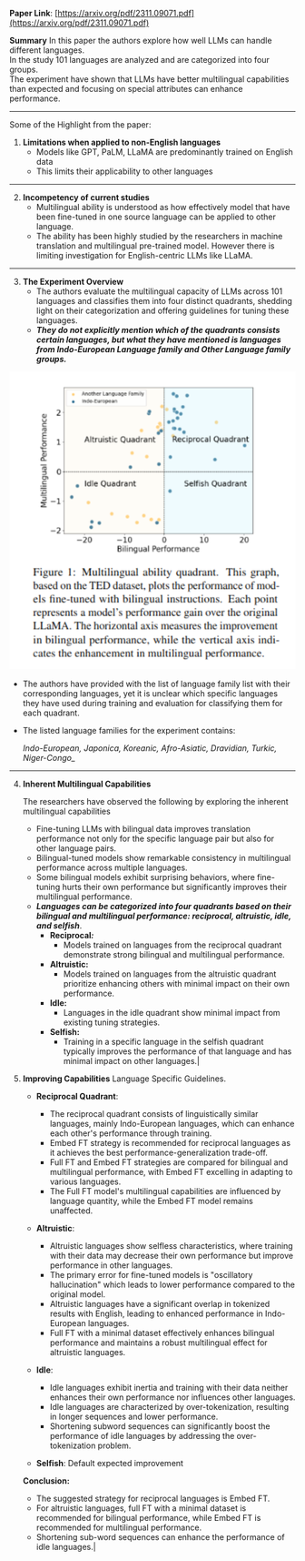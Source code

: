 
**Paper Link**: [https://arxiv.org/pdf/2311.09071.pdf](https://arxiv.org/pdf/2311.09071.pdf)


**Summary**
In this paper the authors explore how well LLMs can handle different languages.<br>In the study 101 languages are analyzed and are categorized into four groups.<br>The experiment have shown that LLMs have better multilingual capabilities than expected and focusing on special attributes can enhance performance.

---

Some of the Highlight from the paper:

1.  **Limitations when applied to non-English languages**
	- Models like GPT, PaLM, LLaMA are predominantly trained on English data
	- This limits their applicability to other languages
---

2.  **Incompetency of current studies** 
	- Multilingual ability is understood as how effectively model that have been fine-tuned in one source language can be applied to other language.
	- The ability has been highly studied by the researchers in machine translation and multilingual pre-trained model. However there is limiting investigation for English-centric LLMs like LLaMA.
--- 

3. **The Experiment Overview**
	- The authors evaluate the multilingual capacity of LLMs across 101 languages and classifies them into four distinct quadrants, shedding light on their categorization and offering guidelines for tuning these languages.
	- _**They do not explicitly mention which of the quadrants consists certain languages, but what they have mentioned is languages from Indo-European Language family and Other Language family groups.**_
	
![Multilingual-vs-bilingual](./Images/Multilingual-vs-bilingual.png)



- The authors have provided with the list of language family list with their corresponding languages, yet it is unclear which specific languages they have used during training and evaluation for classifying them for each quadrant.
- The listed language families for the experiment contains:  
    
    *Indo-European, Japonica, Koreanic, Afro-Asiatic, Dravidian, Turkic, Niger-Congo_*
---

4. **Inherent Multilingual Capabilities** 
   
   The researchers have observed the following by exploring the inherent multilingual capabilities  
    - Fine-tuning LLMs with bilingual data improves translation performance not only for the specific language pair but also for other language pairs.
    - Bilingual-tuned models show remarkable consistency in multilingual performance across multiple languages.
    - Some bilingual models exhibit surprising behaviors, where fine-tuning hurts their own performance but significantly improves their multilingual performance.
    - _**Languages can be categorized into four quadrants based on their bilingual and multilingual performance: reciprocal, altruistic, idle, and selfish**_.
        - **Reciprocal**_**:**_
            - Models trained on languages from the reciprocal quadrant demonstrate strong bilingual and multilingual performance.
        - **Altruistic:**
            - Models trained on languages from the altruistic quadrant prioritize enhancing others with minimal impact on their own performance.
        - **Idle:**
            - Languages in the idle quadrant show minimal impact from existing tuning strategies.
        - **Selfish:**
            - Training in a specific language in the selfish quadrant typically improves the performance of that language and has minimal impact on other languages.|

5. **Improving Capabilities** 
   Language Specific Guidelines.
	- **Reciprocal Quadrant**:
	    - The reciprocal quadrant consists of linguistically similar languages, mainly Indo-European languages, which can enhance each other's performance through training. 
	    - Embed FT strategy is recommended for reciprocal languages as it achieves the best performance-generalization trade-off.
	    - Full FT and Embed FT strategies are compared for bilingual and multilingual performance, with Embed FT excelling in adapting to various languages.
	    - The Full FT model's multilingual capabilities are influenced by language quantity, while the Embed FT model remains unaffected.
	
	- **Altruistic**: 
	    - Altruistic languages show selfless characteristics, where training with their data may decrease their own performance but improve performance in other languages.
	    - The primary error for fine-tuned models is "oscillatory hallucination" which leads to lower performance compared to the original model.
	    - Altruistic languages have a significant overlap in tokenized results with English, leading to enhanced performance in Indo-European languages.
	    - Full FT with a minimal dataset effectively enhances bilingual performance and maintains a robust multilingual effect for altruistic languages.
	- **Idle**:
	    - Idle languages exhibit inertia and training with their data neither enhances their own performance nor influences other languages.
	    - Idle languages are characterized by over-tokenization, resulting in longer sequences and lower performance.
	    - Shortening subword sequences can significantly boost the performance of idle languages by addressing the over-tokenization problem.
	- **Selfish**: Default expected improvement
	
	  
	**Conclusion:**
	
	- The suggested strategy for reciprocal languages is Embed FT.
	- For altruistic languages, full FT with a minimal dataset is recommended for bilingual performance, while Embed FT is recommended for multilingual performance.
	- Shortening sub-word sequences can enhance the performance of idle languages.|